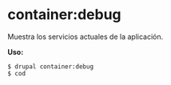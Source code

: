 # container:debug
Muestra los servicios actuales de la aplicación.

**Uso:**
```
$ drupal container:debug
$ cod  
```
